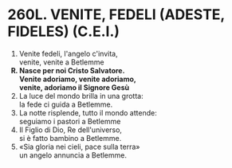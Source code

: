 # 260L. VENITE, FEDELI (ADESTE, FIDELES) (C.E.I.)
<ol>
  <li value="1">Venite fedeli, l'angelo c'invita,<br>venite, venite a Betlemme</li>
  <b><li type="A" value="18">Nasce per noi Cristo Salvatore.<br>Venite adoriamo, venite adoriamo,<br>venite, adoriamo il Signore Gesù</li></b>
  <li value="2">La luce del mondo brilla in una grotta:<br>la fede ci guida a Betlemme.</li>
  <li>La notte risplende, tutto il mondo attende:<br>seguiamo i pastori a Betlemme</li>
  <li>Il Figlio di Dio, Re dell'universo,<br>si è fatto bambino a Betlemme.</li>
  <li>«Sia gloria nei cieli, pace sulla terra»<br>un angelo annuncia a Betlemme.</li>
</ol>
